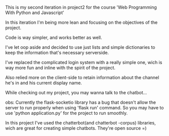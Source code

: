 This is my second iteration in project2 for the course 'Web Programming With Python and Javascript'

In this iteration I'm being more lean and focusing on the objectives of the project.

Code is way simpler, and works better as well.

I've let oop aside and decided to use just lists and simple dictionaries to keep the information that's necessary serverside. 

I've replaced the complicated login system with a really simple one, wich is way more fun and inline with the spirit of the project. 

Also relied more on the client-side to retain information about the channel he's in and his current display name.

While checking out my project, you may wanna talk to the chatbot...


obs: Currently the flask-socketio library has a bug that doesn't allow the server to run properly when using 'flask run' command. So you may have to use 'python application.py' for the project to run smoothly.

In this project I've used the chatterbot(and chatterbot -corpus) libraries, wich are great for creating simple chatbots. They're open source =)